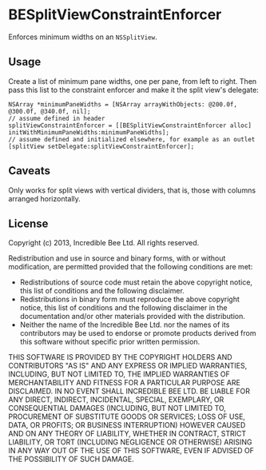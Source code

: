 BESplitViewConstraintEnforcer
=============================

Enforces minimum widths on an `NSSplitView`.


Usage
-----

Create a list of minimum pane widths, one per pane, from left to right. Then pass this list to the constraint enforcer and make it the split view's delegate:

    NSArray *minimumPaneWidths = [NSArray arrayWithObjects: @200.0f, @300.0f, @340.0f, nil];
    // assume defined in header
    splitViewConstraintEnforcer = [[BESplitViewConstraintEnforcer alloc] initWithMinimumPaneWidths:minimumPaneWidths];
    // assume defined and initialized elsewhere, for example as an outlet
    [splitView setDelegate:splitViewConstraintEnforcer];


Caveats
-------

Only works for split views with vertical dividers, that is, those with columns
arranged horizontally.


License
-------

Copyright (c) 2013, Incredible Bee Ltd. All rights reserved.

Redistribution and use in source and binary forms, with or without modification, are permitted provided that the following conditions are met:

- Redistributions of source code must retain the above copyright notice, this list of conditions and the following disclaimer.
- Redistributions in binary form must reproduce the above copyright notice, this list of conditions and the following disclaimer in the documentation and/or other materials provided with the distribution.
- Neither the name of the Incredible Bee Ltd. nor the names of its contributors may be used to endorse or promote products derived from this software without specific prior written permission.

THIS SOFTWARE IS PROVIDED BY THE COPYRIGHT HOLDERS AND CONTRIBUTORS "AS IS" AND ANY EXPRESS OR IMPLIED WARRANTIES, INCLUDING, BUT NOT LIMITED TO, THE IMPLIED WARRANTIES OF MERCHANTABILITY AND FITNESS FOR A PARTICULAR PURPOSE ARE DISCLAIMED. IN NO EVENT SHALL INCREDIBLE BEE LTD. BE LIABLE FOR ANY DIRECT, INDIRECT, INCIDENTAL, SPECIAL, EXEMPLARY, OR CONSEQUENTIAL DAMAGES (INCLUDING, BUT NOT LIMITED TO, PROCUREMENT OF SUBSTITUTE GOODS OR SERVICES; LOSS OF USE, DATA, OR PROFITS; OR BUSINESS INTERRUPTION) HOWEVER CAUSED AND ON ANY THEORY OF LIABILITY, WHETHER IN CONTRACT, STRICT LIABILITY, OR TORT (INCLUDING NEGLIGENCE OR OTHERWISE) ARISING IN ANY WAY OUT OF THE USE OF THIS SOFTWARE, EVEN IF ADVISED OF THE POSSIBILITY OF SUCH DAMAGE.
